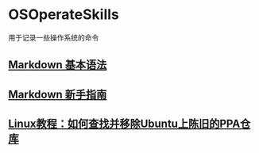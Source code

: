 # OSOperateSkills
用于记录一些操作系统的命令
## [Markdown 基本语法](http://younghz.github.io/Markdown/)
## [Markdown 新手指南](http://www.jianshu.com/p/q81RER)
## [Linux教程：如何查找并移除Ubuntu上陈旧的PPA仓库](http://www.linuxidc.com/Linux/2014-09/107055.htm)